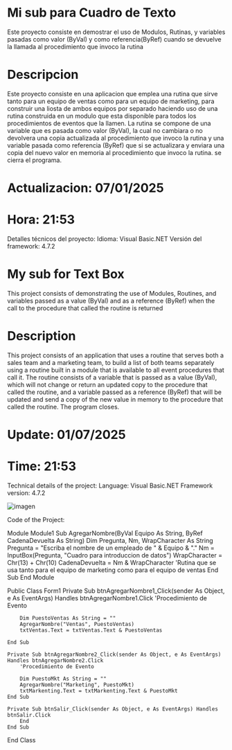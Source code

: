 # Mi sub para Cuadro de Texto

 Este proyecto consiste en demostrar el uso de Modulos, 
 Rutinas, y variables pasadas como valor (ByVal) y como referencia(ByRef) 
 cuando se devuelve la llamada al procedimiento que invoco la rutina

# Descripcion

 Este proyecto consiste en una aplicacion que emplea
 una rutina que sirve tanto para un equipo de ventas
 como para un equipo de marketing, para construir 
 una liosta de ambos equipos por separado haciendo 
 uso de una rutina construida en un modulo que esta disponible
 para todos los procedimientos de eventos que la llamen.
 La rutina se compone de una variable que es pasada como 
 valor (ByVal), la cual no cambiara o no devolvera una 
 copia actualizada al procedimiento que invoco la rutina
 y una variable pasada como referencia (ByRef) que si 
 se actualizara y enviara una copia del nuevo valor en memoria 
 al procedimiento que invoco la rutina.
 se cierra el programa.
 
 # Actualizacion: 07/01/2025
 # Hora: 21:53

Detalles técnicos del proyecto:
Idioma: Visual Basic.NET
Versión del framework: 4.7.2

# My sub for Text Box

This project consists of demonstrating the use of Modules,
Routines, and variables passed as a value (ByVal) and as a reference (ByRef)
when the call to the procedure that called the routine is returned

# Description

This project consists of an application that uses
a routine that serves both a sales team and a
marketing team, to build a list of both teams 
separately using a routine built in a module that is available
to all event procedures that call it. The routine consists 
of a variable that is passed as a value (ByVal), which will not 
change or return an updated copy to the procedure that called 
the routine, and a variable passed as a reference (ByRef) that will
be updated and send a copy of the new value in memory to the
procedure that called the routine.
The program closes.

# Update: 01/07/2025
# Time: 21:53

Technical details of the project:
Language: Visual Basic.NET
Framework version: 4.7.2

![imagen](https://github.com/user-attachments/assets/228fc014-3d78-4e64-950f-74e4e2a553e2)

Code of the Project:

Module Module1
    Sub AgregarNombre(ByVal Equipo As String, ByRef CadenaDevuelta As String)
        Dim Pregunta, Nm, WrapCharacter As String
        Pregunta = "Escriba el nombre de un empleado de " & Equipo & "."
        Nm = InputBox(Pregunta, "Cuadro para introduccion de datos")
        WrapCharacter = Chr(13) + Chr(10)
        CadenaDevuelta = Nm & WrapCharacter
        'Rutina que se usa tanto para el equipo de marketing como para el equipo de ventas
    End Sub
End Module

Public Class Form1
    Private Sub btnAgregarNombre1_Click(sender As Object, e As EventArgs) Handles btnAgregarNombre1.Click
        'Procedimiento de Evento

        Dim PuestoVentas As String = ""
        AgregarNombre("Ventas", PuestoVentas)
        txtVentas.Text = txtVentas.Text & PuestoVentas

    End Sub

    Private Sub btnAgregarNombre2_Click(sender As Object, e As EventArgs) Handles btnAgregarNombre2.Click
        'Procedimiento de Evento

        Dim PuestoMkt As String = ""
        AgregarNombre("Marketing", PuestoMkt)
        txtMarkenting.Text = txtMarkenting.Text & PuestoMkt
    End Sub

    Private Sub btnSalir_Click(sender As Object, e As EventArgs) Handles btnSalir.Click
        End
    End Sub
End Class

